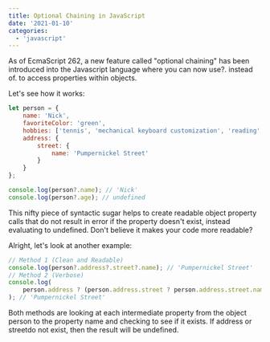 ```yaml
---
title: Optional Chaining in JavaScript
date: '2021-01-10'
categories:
  - 'javascript'
---
```


As of EcmaScript 262, a new feature called "optional chaining" has been introduced into the Javascript language where
you can now use?. instead of. to access properties within objects.

Let's see how it works:

```js
let person = {
	name: 'Nick',
	favoriteColor: 'green',
	hobbies: ['tennis', 'mechanical keyboard customization', 'reading', 'running'],
	address: {
		street: {
			name: 'Pumpernickel Street'
		}
	}
};

console.log(person?.name); // 'Nick'
console.log(person?.age); // undefined
```

This nifty piece of syntactic sugar helps to create readable object property calls that do not result in error if the
property doesn't exist, instead evaluating to undefined.
Don't believe it makes your code more readable?

Alright, let's look at another example:

```js
// Method 1 (Clean and Readable)
console.log(person?.address?.street?.name); // 'Pumpernickel Street'
// Method 2 (Verbose)
console.log(
	person.address ? (person.address.street ? person.address.street.name : undefined) : undefined
); // 'Pumpernickel Street'
```

Both methods are looking at each intermediate property from the object person to the property name and checking to see
if it exists. If address or streetdo not exist, then the result will be undefined.
